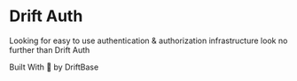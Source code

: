 # Drift Auth

Looking for easy to use authentication & authorization infrastructure look no further than Drift Auth

Built With 💖 by DriftBase
